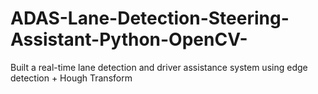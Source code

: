 # ADAS-Lane-Detection-Steering-Assistant-Python-OpenCV-
Built a real-time lane detection and driver assistance system using edge detection + Hough Transform
